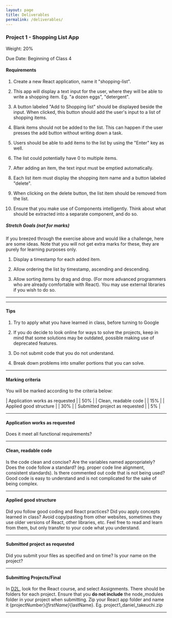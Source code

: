 ```yaml
---
layout: page
title: Deliverables
permalink: /deliverables/
---
```


### Project 1 - Shopping List App

Weight: 20%

Due Date: Beginning of Class 4

#### Requirements

1. Create a new React application, name it "shopping-list".

1. This app will display a text input for the user, where they will be able to write a shopping item. Eg. "a dozen eggs", "detergent".

1. A button labeled "Add to Shopping list" should be displayed beside the input. When clicked, this button should add the user's input to a list of shopping items.

1. Blank items should not be added to the list. This can happen if the user presses the add button without writing down a task.

1. Users should be able to add items to the list by using the "Enter" key as well.

1. The list could potentially have 0 to multiple items.

1. After adding an item, the text input must be emptied automatically.

1. Each list item must display the shopping item name and a button labeled "delete".

1. When clicking on the delete button, the list item should be removed from the list.

1. Ensure that you make use of Components intelligently. Think about what should be extracted into a separate component, and do so.

##### Stretch Goals (not for marks)

If you breezed through the exercise above and would like a challenge, here are some ideas. Note that you will not get extra marks for these, they are purely for learning purposes only.

1. Display a timestamp for each added item.

1. Allow ordering the list by timestamp, ascending and descending.

1. Allow sorting items by drag and drop. (For more advanced programmers who are already comfortable with React). You may use external libraries if you wish to do so.

---

<!--

### Project 2 - Weather Application (OPTION 1)

Weight: 20%

Due Date: Beginning of Class 6

Due to the Yahoo Weather Forecast API being deprecated, I'm adding a second option for Project 2. 

#### Requirements

1. Create a new React application, name it "weather-app".

1. This app will display weather forecast information for a select few cities. Note that you should display the forecast for the next few days, not just the current day.

1. Create a dropdown select input with at least 5 different cities. When selecting one of the cities from the dropdown, the view should display the weather information for that specific city.

1. You will need to make http requests to fetch for data.
NOTE: The Yahoo Weather Forecast API got deprecated on January 3rd, 2019. If you'd still like to try this project, feel free to look for alternative APIs, although you may need to read more of the documentation to get the requests to work.

1. If you make the API request below, you will get data for the weather forecast for Vancouver, for the next few days. Display the forecast, with weather information, temperature, etc.

1. Users of your application should be able to use the dropdown to select different cities, and see weather for them.

1. Make good use of Component composition. Break parts of your application into sub-components, as you see fit.

1. Display images for each weather type. A rainy day should display a rainy icon.

1. Since we're in Canada, ensure that the data displayed uses the metric system/Celsius. 

---

### Project 2 (OPTION 2)

Weight: 20%

Due Date: Beginning of Class 6

Due to the Yahoo Weather Forecast API being deprecated, you have the option to try this project instead.

#### Requirements

1. Create a new React application, name it "books-app".

1. This app will display a list of books, based on what users search for.

1. Display a text input, pre-populated with a value, like "harry potter".

1. When the app loads, it will automatically fetch for a list of books based on the value inside of the text input.

1. The list of books should display the name of the book and a description for each item. Also make sure to display it's categories. If available, display the thumbnail of the book as well.

1. Clicking on the title of the book should take you to the external book page.

1. Allow users to search for different books. Feel free to add a "submit" button.

1. Once users try to search for new books, reload the items of the page with items that match the current search term.

1. If no results are found, display a proper message: "no books found for '12345678987654326765'".

1. While the book list loads, display a loading message or spinner.

```
# Here's an example request for books with the term "harry potter"
GET https://www.googleapis.com/books/v1/volumes?q=harry potter
```

---

<!--

### Final Project - Your ReactJS Portfolio

Weight: 30%

Due Date: April 10th, 6:00pm SHARP (1 week after last class) - This date is non-negotiable.
I will have the finals marked by April 17th.

#### Requirements

1. Create a new application. Name it whatever you want.

1. Display a Navigation Bar, which will have a few links to different pages. This navigation bar should be visible on any page of your application.

  1. Home - path: '/' - Will be the home of your application. Feel free to add a description of your projects and yourself.

  1. Links to at least 3 projects you've worked on in this class. Examples: rock-paper-scissors, countries list,  weather app, todo list, etc. Clicking on these links should take the user to a url path specific to that project. All these projects should be accessible through an url such as "/projects/your-project-name". Note that your projects should still work.

  1. Namespace your components for the projects above. Meaning that, under the components directory in your project codebase, create sub-directories. Examples:

      - src/components/countries-list/

      - src/components/rock-paper-scissors/

      - src/components/weather-app/

  1. I will not look at the code for the sub-directories, as some were already marked, and some were given solutions in class.

  1. Any invalid route should display a proper "Not Found" Page.

  1. The navigation bar should display which route is active. See the React Router docs for tips on how to do it.

1. Spend a little time to make your application presentable. This could serve as a portfolio piece! -->

---

#### Tips

1. Try to apply what you have learned in class, before turning to Google

1. If you do decide to look online for ways to solve the projects, keep in mind that some solutions may be outdated, possible making use of deprecated features.

1. Do not submit code that you do not understand.

1. Break down problems into smaller portions that you can solve.

---

#### Marking criteria

You will be marked according to the criteria below:

| Application works as requested | | 50%   |
| Clean, readable code           | | 15%   |
| Applied good structure         | | 30%   |
| Submitted project as requested | | 5%   |

---

#### Application works as requested

Does it meet all functional requirements?

---

#### Clean, readable code

Is the code clean and concise? Are the variables named appropriately? Does the code follow a standard? (eg. proper code line alignment, consistent standards). Is there commented out code that is not being used? Good code is easy to understand and is not complicated for the sake of being complex.

---

#### Applied good structure

Did you follow good coding and React practices? Did you apply concepts learned in class? Avoid copy/pasting from other websites, sometimes they use older versions of React, other libraries, etc. Feel free to read and learn from them, but only transfer to your code what you understand.

---

#### Submitted project as requested

Did you submit your files as specified and on time? Is your name on the project?

---

#### Submitting Projects/Final

In [D2L](http://learn.bcit.ca), look for the React course, and select Assignments. There should be folders for each project.
Ensure that you **do not include** the node_modules folder in your project when submitting.
Zip your React app folder and name it {projectNumber}_{firstName}_{lastName}.
Eg. project1_daniel_takeuchi.zip

---
